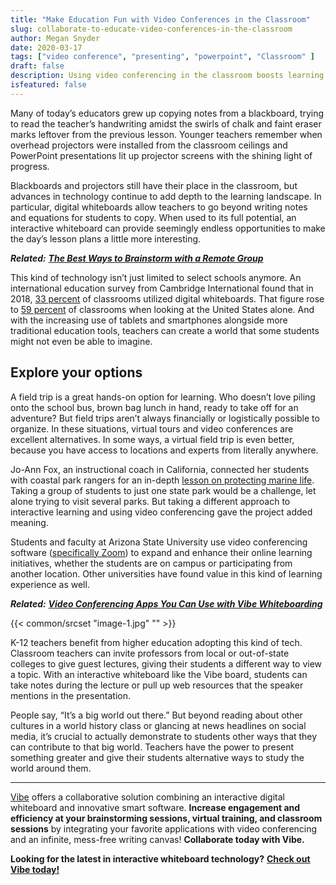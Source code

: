 ```yaml
---
title: "Make Education Fun with Video Conferences in the Classroom"
slug: collaborate-to-educate-video-conferences-in-the-classroom
author: Megan Snyder
date: 2020-03-17
tags: ["video conference", "presenting", "powerpoint", "Classroom" ]
draft: false
description: Using video conferencing in the classroom boosts learning
isfeatured: false
---
```






Many of today’s educators grew up copying notes from a blackboard, trying to read the teacher’s handwriting amidst the swirls of chalk and faint eraser marks leftover from the previous lesson. Younger teachers remember when overhead projectors were installed from the classroom ceilings and PowerPoint presentations lit up projector screens with the shining light of progress.
 
Blackboards and projectors still have their place in the classroom, but advances in technology continue to add depth to the learning landscape. In particular, digital whiteboards allow teachers to go beyond writing notes and equations for students to copy. When used to its full potential, an interactive whiteboard can provide seemingly endless opportunities to make the day’s lesson plans a little more interesting.

***Related:*** [***The Best Ways to Brainstorm with a Remote Group***](https://vibe.us/blog/the-best-ways-to-brainstorm-with-a-remote-group/)
 
This kind of technology isn’t just limited to select schools anymore. An international education survey from Cambridge International found that in 2018, [33 percent](https://edtechmagazine.com/k12/article/2019/02/new-global-survey-offers-snapshot-technology-classroom-2019) of classrooms utilized digital whiteboards. That figure rose to [59 percent](https://www.cambridgeinternational.org/Images/514611-global-education-census-survey-report.pdf) of classrooms when looking at the United States alone. And with the increasing use of tablets and smartphones alongside more traditional education tools, teachers can create a world that some students might not even be able to imagine.
 

## Explore your options

A field trip is a great hands-on option for learning. Who doesn’t love piling onto the school bus, brown bag lunch in hand, ready to take off for an adventure? But field trips aren’t always financially or logistically possible to organize. In these situations, virtual tours and video conferences are excellent alternatives. In some ways, a virtual field trip is even better, because you have access to locations and experts from literally anywhere.
 
Jo-Ann Fox, an instructional coach in California, connected her students with coastal park rangers for an in-depth [lesson on protecting marine life](https://www.pblworks.org/success-stories/pbl-expands-world-my-students). Taking a group of students to just one state park would be a challenge, let alone trying to visit several parks. But taking a different approach to interactive learning and using video conferencing gave the project added meaning.
 
Students and faculty at Arizona State University use video conferencing software ([specifically Zoom](https://blog.zoom.us/wordpress/2020/01/22/arizona-state-university-zoom-education/)) to expand and enhance their online learning initiatives, whether the students are on campus or participating from another location. Other universities have found value in this kind of learning experience as well.

***Related:*** [***Video Conferencing Apps You Can Use with Vibe Whiteboarding***](https://vibe.us/blog/video-conferencing-apps-with-whiteboard/)


{{< common/srcset "image-1.jpg" "" >}}


 
K-12 teachers benefit from higher education adopting this kind of tech. Classroom teachers can invite professors from local or out-of-state colleges to give guest lectures, giving their students a different way to view a topic. With an interactive whiteboard like the Vibe board, students can take notes during the lecture or pull up web resources that the speaker mentions in the presentation.
 
People say, “It’s a big world out there.” But beyond reading about other cultures in a world history class or glancing at news headlines on social media, it’s crucial to actually demonstrate to students other ways that they can contribute to that big world. Teachers have the power to present something greater and give their students alternative ways to study the world around them.


----------

[Vibe](https://vibe.us/) offers a collaborative solution combining an interactive digital whiteboard and innovative smart software. **Increase engagement and efficiency at your brainstorming sessions, virtual training, and classroom sessions** by integrating your favorite applications with video conferencing and an infinite, mess-free writing canvas! **Collaborate today with Vibe.**

**Looking for the latest in interactive whiteboard technology?** [**Check out Vibe today!**](https://vibe.us/order/)
